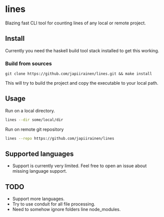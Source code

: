 # lines

Blazing fast CLI tool for counting lines of any local or remote project.

## Install

Currently you need the haskell build tool stack installed to get this working.

### Build from sources

```
git clone https://github.com/japiirainen/lines.git && make install
```

This will try to build the project and copy the executable to your local path.

## Usage

Run on a local directory.
```.sh
lines --dir some/local/dir
```

Run on remote git repository
```.sh
lines --repo https://github.com/japiirainen/lines
```

## Supported languages

- Support is currently very limited. Feel free to open an issue about missing language support.

## TODO
- Support more languages.
- Try to use conduit for all file processing.
- Need to somehow ignore folders line node_modules.